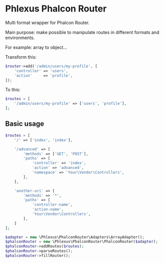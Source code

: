 # Phlexus Phalcon Router

Multi format wrapper for Phalcon Router.

Main purpose: make possible to manipulate routes in different formats and environments.

For example: array to object...

Transform this:
```php
$router->add('/admin/users/my-profile', [
    'controller' => 'users',
    'action'     => 'profile',
]);
```

To this:
```php
$routes = [
    '/admin/users/my-profile' => ['users', 'profile'],
];
```


## Basic usage

```php
$routes = [
    '/' => ['index', 'index'],

    '/advanced' => [
        'methods' => ['GET', 'POST'],
        'paths' => [
            'controller' => 'index',
            'action' => 'advanced',
            'namespace' => 'Your\Vendor\Controllers',
        ],
    ],

    'another-uri' => [
        'methods' => '*',
        'paths' => [
            'controller-name',
            'action-name',
            'Your\Vendor\Controllers',
        ],
    ]
];

$adapter = new \Phlexus\PhalconRouter\Adapters\ArrayAdapter();
$phalconRouter = new \Phlexus\PhalconRouter\PhalconRouter($adapter);
$phalconRouter->addRoutes($routes);
$phalconRouter->parseRoutes();
$phalconRouter->fillRouter();
```
